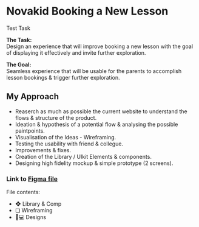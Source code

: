 # Novakid Booking a New Lesson
Test Task

**The Task:** <br> Design an experience that will improve booking a new lesson with the goal of displaying it effectively and invite further exploration.

**The Goal:** <br> Seamless experience that will be usable for the parents to accomplish lesson bookings & trigger further exploration.

## **My Approach**
- Reaserch as much as possible the current website to understand the flows & structure of the product.
- Ideation & hypothesis of a potential flow & analysing the possible paintpoints.
- Visualisation of the Ideas - Wireframing.
- Testing the usability with friend & collegue.
- Improvements & fixes.
- Creation of the Library / UIkit Elements & components.
- Designing high fidelity mockup & simple prototype (2 screens).

### **Link to [Figma file](https://www.figma.com/file/x9QGnBtLEgPYrT3AotIFqJ/booking-a-new-lesson?node-id=0%3A1)**
File contents:
- ❖ Library & Comp
- ❏ Wireframing
- 📱💻 Designs
